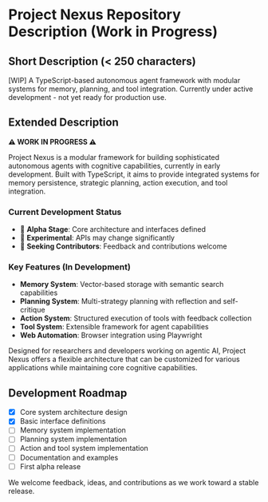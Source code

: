 # Project Nexus Repository Description (Work in Progress)

## Short Description (< 250 characters)
[WIP] A TypeScript-based autonomous agent framework with modular systems for memory, planning, and tool integration. Currently under active development - not yet ready for production use.

## Extended Description
**⚠️ WORK IN PROGRESS ⚠️**

Project Nexus is a modular framework for building sophisticated autonomous agents with cognitive capabilities, currently in early development. Built with TypeScript, it aims to provide integrated systems for memory persistence, strategic planning, action execution, and tool integration.

### Current Development Status
- 🚧 **Alpha Stage**: Core architecture and interfaces defined
- 🚧 **Experimental**: APIs may change significantly
- 🚧 **Seeking Contributors**: Feedback and contributions welcome

### Key Features (In Development)
- **Memory System**: Vector-based storage with semantic search capabilities
- **Planning System**: Multi-strategy planning with reflection and self-critique
- **Action System**: Structured execution of tools with feedback collection
- **Tool System**: Extensible framework for agent capabilities
- **Web Automation**: Browser integration using Playwright

Designed for researchers and developers working on agentic AI, Project Nexus offers a flexible architecture that can be customized for various applications while maintaining core cognitive capabilities.

## Development Roadmap
- [x] Core system architecture design
- [x] Basic interface definitions
- [ ] Memory system implementation
- [ ] Planning system implementation
- [ ] Action and tool system implementation
- [ ] Documentation and examples
- [ ] First alpha release

We welcome feedback, ideas, and contributions as we work toward a stable release.
